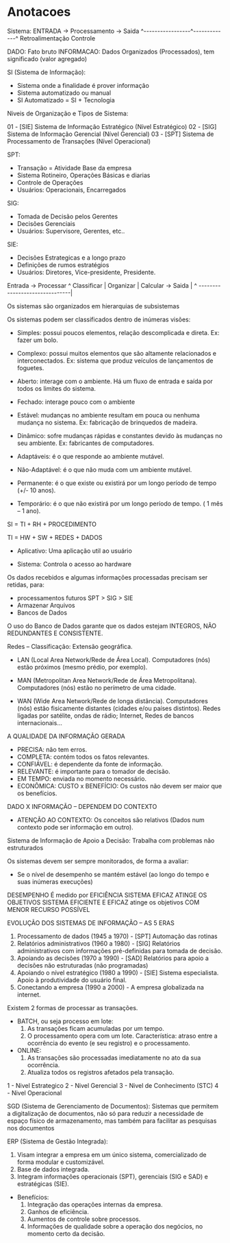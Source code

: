 # Anotacoes

Sistema: 
    ENTRADA -> Processamento -> Saida
    ^-----------------^-------------^
              Retroalimentação
                   Controle

DADO: Fato bruto
INFORMACAO: Dados Organizados (Processados), tem significado (valor agregado)

SI (Sistema de Informação):
- Sistema onde a finalidade é prover informação
- Sistema automatizado ou manual
- SI Automatizado = SI + Tecnologia

Niveis de Organização e Tipos de Sistema:

01 - [SIE] Sistema de Informação Estratégico (Nível Estratégico)
02 - [SIG] Sistema de Informação Gerencial (Nível Gerencial)
03 - [SPT] Sistema de Processamento de Transações (Nível Operacional)

SPT:
- Transação = Atividade Base da empresa
- Sistema Rotineiro, Operações Básicas e diarias
- Controle de Operações
- Usuários: Operacionais, Encarregados

SIG:
- Tomada de Decisão pelos Gerentes
- Decisões Gerenciais
- Usuários: Supervisore, Gerentes, etc..

SIE:
- Decisões Estrategicas e a longo prazo
- Definições de rumos estratégios
- Usuários: Diretores, Vice-presidente, Presidente.



Entrada ->  Processar
^           Classificar
|           Organizar
|           Calcular    -> Saida
|                              ^
-------------------------------|

Os sistemas são organizados em hierarquias de subsistemas

Os sistemas podem ser classificados dentro de inúmeras visões:

- Simples: possui poucos elementos, relação descomplicada e direta. Ex: fazer um bolo.

- Complexo: possui muitos elementos que são altamente relacionados e interconectados. Ex: sistema que produz veículos de lançamentos de foguetes.

- Aberto: interage com o ambiente. Há um fluxo de entrada e saída por todos os limites do sistema.

- Fechado: interage pouco com o ambiente

- Estável: mudanças no ambiente resultam em pouca ou nenhuma mudança no sistema. Ex: fabricação de brinquedos de madeira.

- Dinâmico: sofre mudanças rápidas e constantes devido às mudanças no seu ambiente. Ex: fabricantes de computadores.

- Adaptáveis: é o que responde ao ambiente mutável.

- Não-Adaptável: é o que não muda com um ambiente mutável.

- Permanente: é o que existe ou existirá por um longo período de tempo (+/- 10 anos).

- Temporário: é o que não existirá por um longo período de tempo. ( 1 mês – 1 ano).


SI = TI + RH + PROCEDIMENTO

TI = HW + SW + REDES + DADOS

- Aplicativo: Uma aplicação util ao usuário

- Sistema: Controla o acesso ao hardware

Os dados recebidos e algumas informações processadas precisam ser retidas, para:

- processamentos futuros SPT > SIG > SIE
- Armazenar Arquivos
- Bancos de Dados

O uso do Banco de Dados garante que os dados estejam INTEGROS, NÃO REDUNDANTES E CONSISTENTE.




Redes – Classificação: Extensão geográfica.

- LAN (Local Area Network/Rede de Área Local). Computadores (nós) estão próximos (mesmo prédio, por exemplo).

- MAN (Metropolitan Area Network/Rede de Área Metropolitana). Computadores (nós) estão no perímetro de uma cidade.

- WAN (Wide Area Network/Rede de longa distância).
Computadores (nós) estão fisicamente distantes (cidades e/ou países distintos). Redes ligadas por satélite, ondas de rádio; Internet, Redes de bancos internacionais...


A QUALIDADE DA INFORMAÇÃO GERADA
- PRECISA: não tem erros.
- COMPLETA: contém todos os fatos relevantes.
- CONFIÁVEL: é dependente da fonte de informação.
- RELEVANTE: é importante para o tomador de decisão.
- EM TEMPO: enviada no momento necessário.
- ECONÔMICA: CUSTO x BENEFÍCIO: Os custos não devem ser maior que os benefícios.


DADO X INFORMAÇÃO – DEPENDEM DO CONTEXTO
- ATENÇÃO AO CONTEXTO: Os conceitos são relativos (Dados num contexto pode ser informação em outro).

Sistema de Informação de Apoio a Decisão: Trabalha com problemas não estruturados

Os sistemas devem ser sempre monitorados, de forma a avaliar:
- Se o nível de desempenho se mantém estável (ao longo do
tempo e suas inúmeras execuções)

DESEMPENHO É medido por EFICIÊNCIA
SISTEMA EFICAZ ATINGE OS OBJETIVOS
SISTEMA EFICIENTE E EFICAZ atinge os objetivos COM MENOR RECURSO POSSÍVEL

EVOLUÇÃO DOS SISTEMAS DE INFORMAÇÃO – AS 5 ERAS

1. Processamento de dados (1945 a 1970) - [SPT] Automação das rotinas
2. Relatórios administrativos (1960 a 1980) - [SIG] Relatórios administrativos com informações pré-definidas para tomada de decisão.
3. Apoiando as decisões (1970 a 1990)  - [SAD] Relatórios para apoio a decisões não estruturadas (não programadas)
4. Apoiando o nível estratégico (1980 a 1990) - [SIE] Sistema especialista. Apoio à produtividade do usuário final.
5. Conectando a empresa (1990 a 2000) - A empresa globalizada na internet.

Existem 2 formas de processar as transações.
- BATCH, ou seja processo em lote:
    1. As transações ficam acumuladas por um tempo.
    2. O processamento opera com um lote.
    Característica: atraso entre a ocorrência do evento (e seu registro) e o processamento.
- ONLINE:
    1. As transações são processadas imediatamente no ato da sua ocorrência.
    2. Atualiza todos os registros afetados pela transação.

1 - Nivel Estrategico
2 - Nivel Gerencial
3 - Nivel de Conhecimento (STC)
4 - Nivel Operacional

SGD (Sistema de Gerenciamento de Documentos): Sistemas que permitem a digitalização de documentos, não só para reduzir a necessidade de espaço físico de armazenamento, mas também para facilitar as pesquisas nos documentos

ERP (Sistema de Gestão Integrada):
1. Visam integrar a empresa em um único sistema, comercializado de forma modular e customizável.
2. Base de dados integrada.
3. Integram informações operacionais (SPT), gerenciais (SIG e SAD) e estratégicas (SIE).
- Benefícios:
    1. Integração das operações internas da empresa.
    2. Ganhos de eficiência.
    3. Aumentos de controle sobre processos.
    4. Informações de qualidade sobre a operação dos negócios, no momento certo da decisão.


